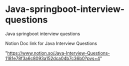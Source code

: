 # Java-springboot-interview-questions
Java springboot interview questions


Notion Doc link for Java Interview Questions

"https://www.notion.so/Java-Interview-Questions-1181e78f3a6c8093a152dca04b7c36b0?pvs=4"
